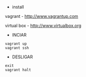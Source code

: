 - install 

vagrant - http://www.vagrantup.com 

virtual box - http://www.virtualbox.org

- INCIAR

```
vagrant up
vagrant ssh
```

- DESLIGAR

```
exit
vagrant halt
```

